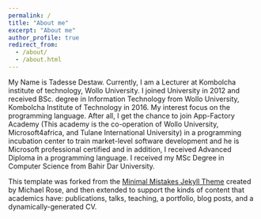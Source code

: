 ```yaml
---
permalink: /
title: "About me"
excerpt: "About me"
author_profile: true
redirect_from: 
  - /about/
  - /about.html
---
```


My Name is Tadesse Destaw. Currently, I am a Lecturer at Kombolcha institute of technology, Wollo University. I joined University in 2012 and received BSc. degree in Information Technology from Wollo University, Kombolcha Institute of Technology in 2016. My interest focus on the programming language. After all, I get the chance to join App-Factory Academy (This academy is the co-operation of Wollo University, Microsoft4africa, and Tulane International University) in a programming incubation center to train market-level software development and he is Microsoft professional certified and in addition, I received Advanced Diploma in a programming language. I received my MSc Degree in Computer Science from Bahir Dar University. 

This template was forked from the [Minimal Mistakes Jekyll Theme](https://mmistakes.github.io/minimal-mistakes/) created by Michael Rose, and then extended to support the kinds of content that academics have: publications, talks, teaching, a portfolio, blog posts, and a dynamically-generated CV. 

